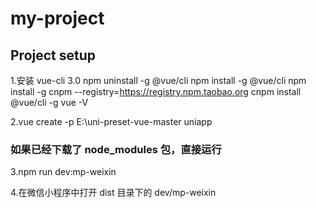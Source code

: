 # my-project

## Project setup

1.安装 vue-cli 3.0
npm uninstall -g @vue/cli
npm install -g @vue/cli
npm install -g cnpm --registry=https://registry.npm.taobao.org
cnpm install @vue/cli -g
vue -V

2.vue create -p E:\uni-preset-vue-master uniapp

### 如果已经下载了 node_modules 包，直接运行

3.npm run dev:mp-weixin

4.在微信小程序中打开 dist 目录下的 dev/mp-weixin
